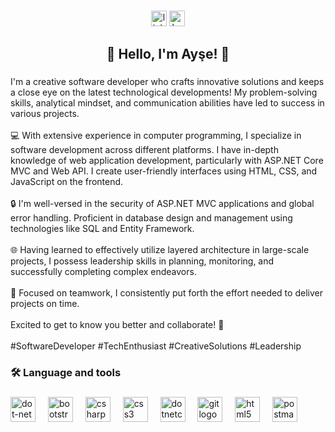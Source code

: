 ###

<div align="center">
  <a href="https://www.linkedin.com/in/ay%C5%9Feyal%C3%A7%C4%B1nkaya/">
  <img src="https://img.shields.io/static/v1?message=LinkedIn&logo=linkedin&label=&color=0077B5&logoColor=white&labelColor=&style=for-the-badge" height="25" alt="linkedin logo"  /></a>
  
  <a href= "https://www.hackerrank.com/profile/ayseyalcinkaya/">
   <img src="https://img.shields.io/static/v1?message=HackerRank&logo=hackerrank&label=&color=2EC866&logoColor=white&labelColor=&style=for-the-badge" height="25" alt="hackerrank logo"  /></a>
</div>

###

<h2 align="center">🚀 Hello, I'm Ayşe! 🚀</h2>

###

###

<p align="left">I'm a creative software developer who crafts innovative solutions and keeps a close eye on the latest technological developments! My problem-solving skills, analytical mindset, and communication abilities have led to success in various projects.<br><br>💻 With extensive experience in computer programming, I specialize in software development across different platforms. I have in-depth knowledge of web application development, particularly with ASP.NET Core MVC and Web API. I create user-friendly interfaces using HTML, CSS, and JavaScript on the frontend.<br><br>🔒 I'm well-versed in the security of ASP.NET MVC applications and global error handling. Proficient in database design and management using technologies like SQL and Entity Framework.<br><br>🌐 Having learned to effectively utilize layered architecture in large-scale projects, I possess leadership skills in planning, monitoring, and successfully completing complex endeavors.<br><br>🤝 Focused on teamwork, I consistently put forth the effort needed to deliver projects on time.<br><br>Excited to get to know you better and collaborate! 🚀<br><br>#SoftwareDeveloper #TechEnthusiast #CreativeSolutions #Leadership</p>

###

<h3 align="left">🛠 Language and tools</h3>

###

<div align="left">
  <img src="https://cdn.jsdelivr.net/gh/devicons/devicon/icons/dot-net/dot-net-plain-wordmark.svg" height="40" alt="dot-net logo"  />
  <img width="12" />
  <img src="https://cdn.jsdelivr.net/gh/devicons/devicon/icons/bootstrap/bootstrap-original.svg" height="40" alt="bootstrap logo"  />
  <img width="12" />
  <img src="https://cdn.jsdelivr.net/gh/devicons/devicon/icons/csharp/csharp-original.svg" height="40" alt="csharp logo"  />
  <img width="12" />
  <img src="https://cdn.jsdelivr.net/gh/devicons/devicon/icons/css3/css3-original.svg" height="40" alt="css3 logo"  />
  <img width="12" />
  <img src="https://cdn.jsdelivr.net/gh/devicons/devicon/icons/dotnetcore/dotnetcore-original.svg" height="40" alt="dotnetcore logo"  />
  <img width="12" />
  <img src="https://cdn.jsdelivr.net/gh/devicons/devicon/icons/git/git-original.svg" height="40" alt="git logo"  />
  <img width="12" />
  <img src="https://cdn.jsdelivr.net/gh/devicons/devicon/icons/html5/html5-original.svg" height="40" alt="html5 logo"  />
  <img width="12" />
  <img src="https://cdn.simpleicons.org/postman/FF6C37" height="40" alt="postman logo"  />
</div>



